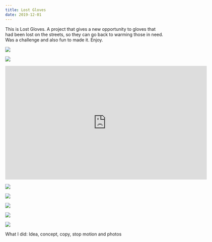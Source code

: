 ```yaml
---
title: Lost Gloves
date: 2019-12-01
---
```

<div class="post-container">

<div class="text-idea">

This is Lost Gloves. A project that gives a new opportunity to gloves that had been lost on the streets, so they can go back to warming those in need. Was a challenge and also fun to made it. Enjoy.

</div>

<div class="img-idea">

![](https://ucarecdn.com/b3bfa8ba-9dd1-41d3-b42b-27d68e2099b4/)

![](https://ucarecdn.com/5b5bf15c-fb1c-4302-8934-3cf0d0574d83/)

</div>

</div>

<iframe src="https://player.vimeo.com/video/223200678?title=0&byline=0&portrait=0" frameborder="0" width="640" height="360" allow="autoplay; fullscreen" allowfullscreen></iframe>

![](https://ucarecdn.com/fc5b023a-396b-4e28-8052-9a78fb38191b/)

<div class="img-row">

![](https://ucarecdn.com/4e884399-204f-49cb-8513-16d9ece839f9/)

![](https://ucarecdn.com/7682aa7c-97ff-44d3-8f3f-81f593524942/)

![](https://ucarecdn.com/264c2284-768a-4f92-9329-9d049d72e9f4/)

</div>

![](https://ucarecdn.com/a445f2e4-7f0d-467e-94f0-f908ff429821/)

What I did: Idea, concept, copy, stop motion and photos